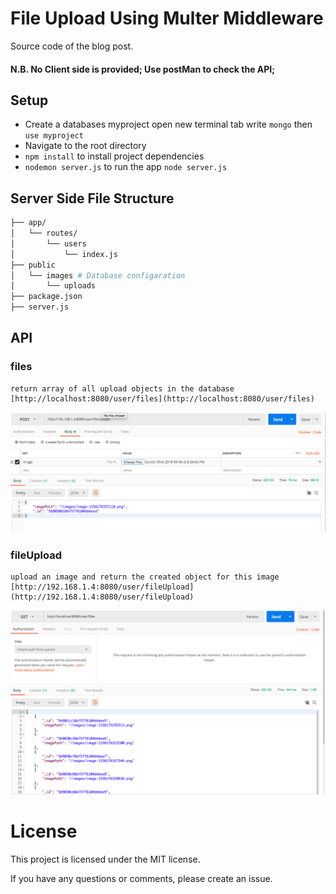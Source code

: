 

# File Upload Using Multer Middleware 
Source code of the blog post.

#### N.B. No Client side is provided; Use postMan to check the API;

## Setup
- Create a databases myproject
  open new terminal tab
  write `mongo` then `use myproject`
- Navigate to the root directory
- `npm install` to install project dependencies
- `nodemon server.js` to run the app `node server.js`

## Server Side File Structure
```bash
├── app/
│   └── routes/
│       └── users
│           └── index.js
├── public
│   └── images # Database configaration
│       └── uploads
├── package.json
├── server.js
 ```

## API
### files 
    return array of all upload objects in the database [http://localhost:8080/user/files](http://localhost:8080/user/files)
![](https://github.com/dimohamdy/File-Upload-Using-Multer/blob/master/photos/photo1.png)
### fileUpload
    upload an image and return the created object for this image [http://192.168.1.4:8080/user/fileUpload](http://192.168.1.4:8080/user/fileUpload)
![](https://github.com/dimohamdy/File-Upload-Using-Multer/blob/master/photos/photo2.png)

# License
This project is licensed under the MIT license.

If you have any questions or comments, please create an issue.
